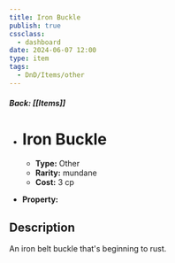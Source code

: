 ```yaml
---
title: Iron Buckle
publish: true
cssclass:
  - dashboard
date: 2024-06-07 12:00
type: item
tags:
  - DnD/Items/other
---
```


##### Back: [[Items]]

- # Iron Buckle

    - **Type:** Other
    - **Rarity:** mundane
    - **Cost:** 3 cp
- **Property:** 



## Description 

An iron belt buckle that's beginning to rust.
